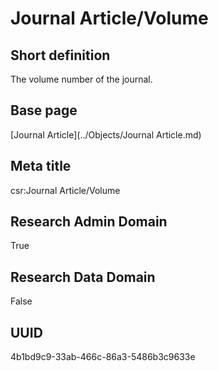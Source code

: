 # Journal Article/Volume
## Short definition
The volume number of the journal.
## Base page
[Journal Article](../Objects/Journal Article.md)
## Meta title
csr:Journal Article/Volume
## Research Admin Domain
True
## Research Data Domain
False
## UUID
4b1bd9c9-33ab-466c-86a3-5486b3c9633e
